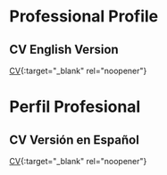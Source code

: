 # Professional Profile

## CV English Version

[CV](http://jonathandqs.github.io/CV/CV.pdf){:target="_blank" rel="noopener"}

# Perfil Profesional

## CV Versión en Español

[CV](http://jonathandqs.github.io/CV/CV_spanish.pdf){:target="_blank" rel="noopener"}
